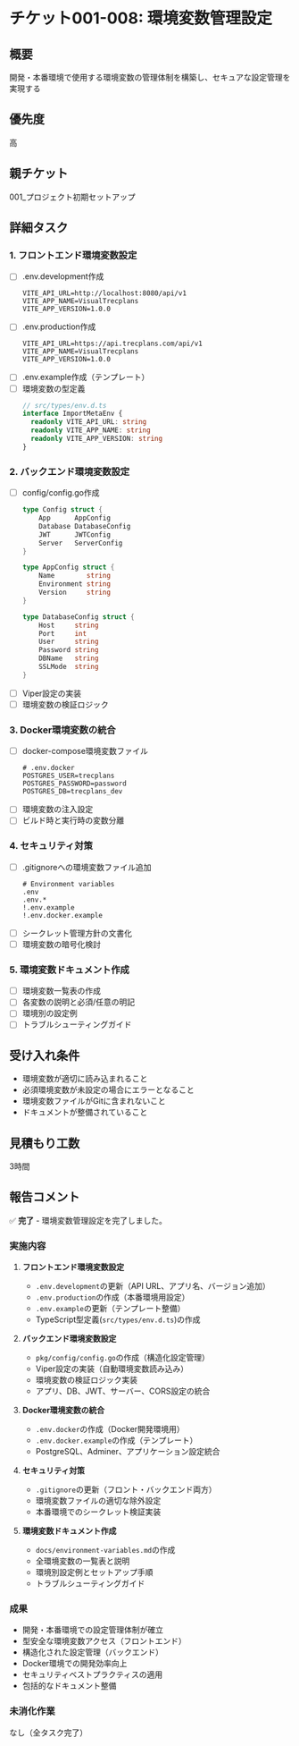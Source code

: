 # チケット001-008: 環境変数管理設定

## 概要
開発・本番環境で使用する環境変数の管理体制を構築し、セキュアな設定管理を実現する

## 優先度
高

## 親チケット
001_プロジェクト初期セットアップ

## 詳細タスク

### 1. フロントエンド環境変数設定
- [ ] .env.development作成
  ```env
  VITE_API_URL=http://localhost:8080/api/v1
  VITE_APP_NAME=VisualTrecplans
  VITE_APP_VERSION=1.0.0
  ```
- [ ] .env.production作成
  ```env
  VITE_API_URL=https://api.trecplans.com/api/v1
  VITE_APP_NAME=VisualTrecplans
  VITE_APP_VERSION=1.0.0
  ```
- [ ] .env.example作成（テンプレート）
- [ ] 環境変数の型定義
  ```typescript
  // src/types/env.d.ts
  interface ImportMetaEnv {
    readonly VITE_API_URL: string
    readonly VITE_APP_NAME: string
    readonly VITE_APP_VERSION: string
  }
  ```

### 2. バックエンド環境変数設定
- [ ] config/config.go作成
  ```go
  type Config struct {
      App      AppConfig
      Database DatabaseConfig
      JWT      JWTConfig
      Server   ServerConfig
  }

  type AppConfig struct {
      Name        string
      Environment string
      Version     string
  }

  type DatabaseConfig struct {
      Host     string
      Port     int
      User     string
      Password string
      DBName   string
      SSLMode  string
  }
  ```
- [ ] Viper設定の実装
- [ ] 環境変数の検証ロジック

### 3. Docker環境変数の統合
- [ ] docker-compose環境変数ファイル
  ```env
  # .env.docker
  POSTGRES_USER=trecplans
  POSTGRES_PASSWORD=password
  POSTGRES_DB=trecplans_dev
  ```
- [ ] 環境変数の注入設定
- [ ] ビルド時と実行時の変数分離

### 4. セキュリティ対策
- [ ] .gitignoreへの環境変数ファイル追加
  ```gitignore
  # Environment variables
  .env
  .env.*
  !.env.example
  !.env.docker.example
  ```
- [ ] シークレット管理方針の文書化
- [ ] 環境変数の暗号化検討

### 5. 環境変数ドキュメント作成
- [ ] 環境変数一覧表の作成
- [ ] 各変数の説明と必須/任意の明記
- [ ] 環境別の設定例
- [ ] トラブルシューティングガイド

## 受け入れ条件
- 環境変数が適切に読み込まれること
- 必須環境変数が未設定の場合にエラーとなること
- 環境変数ファイルがGitに含まれないこと
- ドキュメントが整備されていること

## 見積もり工数
3時間

## 報告コメント
✅ **完了** - 環境変数管理設定を完了しました。

### 実施内容
1. **フロントエンド環境変数設定**
   - `.env.development`の更新（API URL、アプリ名、バージョン追加）
   - `.env.production`の作成（本番環境用設定）
   - `.env.example`の更新（テンプレート整備）
   - TypeScript型定義(`src/types/env.d.ts`)の作成

2. **バックエンド環境変数設定**
   - `pkg/config/config.go`の作成（構造化設定管理）
   - Viper設定の実装（自動環境変数読み込み）
   - 環境変数の検証ロジック実装
   - アプリ、DB、JWT、サーバー、CORS設定の統合

3. **Docker環境変数の統合**
   - `.env.docker`の作成（Docker開発環境用）
   - `.env.docker.example`の作成（テンプレート）
   - PostgreSQL、Adminer、アプリケーション設定統合

4. **セキュリティ対策**
   - `.gitignore`の更新（フロント・バックエンド両方）
   - 環境変数ファイルの適切な除外設定
   - 本番環境でのシークレット検証実装

5. **環境変数ドキュメント作成**
   - `docs/environment-variables.md`の作成
   - 全環境変数の一覧表と説明
   - 環境別設定例とセットアップ手順
   - トラブルシューティングガイド

### 成果
- 開発・本番環境での設定管理体制が確立
- 型安全な環境変数アクセス（フロントエンド）
- 構造化された設定管理（バックエンド）
- Docker環境での開発効率向上
- セキュリティベストプラクティスの適用
- 包括的なドキュメント整備

### 未消化作業
なし（全タスク完了）